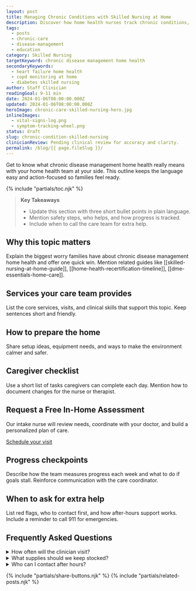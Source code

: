 ```yaml
---
layout: post
title: Managing Chronic Conditions with Skilled Nursing at Home
description: Discover how home health nurses track chronic conditions, adjust care plans, and prevent rehospitalizations.
tags:
  - posts
  - chronic-care
  - disease-management
  - education
category: Skilled Nursing
targetKeyword: chronic disease management home health
secondaryKeywords:
  - heart failure home health
  - copd monitoring at home
  - diabetes skilled nursing
author: Staff Clinician
readingGoal: 9-11 min
date: 2024-01-06T08:00:00.000Z
updated: 2024-01-06T08:00:00.000Z
heroImage: chronic-care-skilled-nursing-hero.jpg
inlineImages:
  - vital-signs-log.png
  - symptom-tracking-wheel.png
status: draft
slug: chronic-condition-skilled-nursing
clinicianReview: Pending clinical review for accuracy and clarity.
permalink: /blog/{{ page.fileSlug }}/
---
```

Get to know what chronic disease management home health really means with your home health team at your side. This outline keeps the language easy and action-focused so families feel ready.

<!--more-->

{% include "partials/toc.njk" %}

> **Key Takeaways**
> - Update this section with three short bullet points in plain language.
> - Mention safety steps, who helps, and how progress is tracked.
> - Include when to call the care team for extra help.

## Why this topic matters
Explain the biggest worry families have about chronic disease management home health and offer one quick win. Mention related guides like [[skilled-nursing-at-home-guide]], [[home-health-recertification-timeline]], [[dme-essentials-home-care]].

## Services your care team provides
List the core services, visits, and clinical skills that support this topic. Keep sentences short and friendly.

## How to prepare the home
Share setup ideas, equipment needs, and ways to make the environment calmer and safer.

## Caregiver checklist
Use a short list of tasks caregivers can complete each day. Mention how to document changes for the nurse or therapist.

<div class="cta-panel" role="complementary" aria-label="Free in-home assessment">
  <h2>Request a Free In-Home Assessment</h2>
  <p>Our intake nurse will review needs, coordinate with your doctor, and build a personalized plan of care.</p>
  <p><a class="button" href="/contact/">Schedule your visit</a></p>
</div>

## Progress checkpoints
Describe how the team measures progress each week and what to do if goals stall. Reinforce communication with the care coordinator.

## When to ask for extra help
List red flags, who to contact first, and how after-hours support works. Include a reminder to call 911 for emergencies.

## Frequently Asked Questions
<details>
  <summary>How often will the clinician visit?</summary>
  <p>Give a ballpark visit frequency and note that the care plan may change based on progress.</p>
</details>
<details>
  <summary>What supplies should we keep stocked?</summary>
  <p>List a few common items and explain how to request more through the agency or insurance.</p>
</details>
<details>
  <summary>Who can I contact after hours?</summary>
  <p>Explain the on-call nurse or therapist process and set expectations for emergency care.</p>
</details>

{% include "partials/share-buttons.njk" %}
{% include "partials/related-posts.njk" %}

